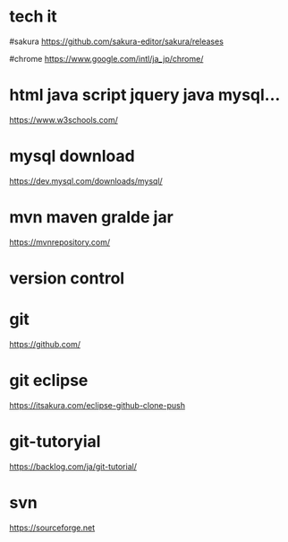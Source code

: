 # tech it

#sakura
https://github.com/sakura-editor/sakura/releases

#chrome
https://www.google.com/intl/ja_jp/chrome/

# html java script jquery java mysql...
https://www.w3schools.com/

# mysql download
https://dev.mysql.com/downloads/mysql/

# mvn maven gralde jar
https://mvnrepository.com/

# version control

# git
https://github.com/

# git eclipse
https://itsakura.com/eclipse-github-clone-push

# git-tutoryial
https://backlog.com/ja/git-tutorial/

# svn
https://sourceforge.net
